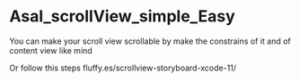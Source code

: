 # Asal_scrollView_simple_Easy

You can make your scroll view scrollable by make the constrains of it and of content view like mind
 
 Or follow this steps
 fluffy.es/scrollview-storyboard-xcode-11/
